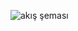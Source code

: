 ![akış şeması](https://github.com/betulinal/ogrenci-otomasyon-BETUL-INAL/assets/144665070/8cadc675-a44e-484f-8fda-7a9ad4b2b08c)


